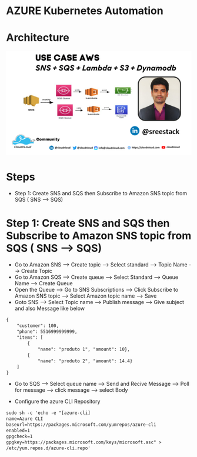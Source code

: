 # AZURE Kubernetes Automation



# Architecture

![Watch the image](/Sree-usecase-1.png)

# Steps

- Step 1:  Create SNS and SQS then Subscribe to Amazon SNS topic from SQS ( SNS --> SQS)

#

# Step 1: Create SNS and SQS then Subscribe to Amazon SNS topic from SQS ( SNS --> SQS)

- Go to Amazon SNS --> Create topic --> Select standard --> Topic Name --> Create Topic
- Go to Amazon SQS --> Create queue --> Select Standard --> Queue Name --> Create Queue
- Open the Queue --> Go to SNS Subscriptions  --> Click Subscribe to Amazon SNS topic --> Select Amazon topic name --> Save
- Goto SNS --> Select Topic name --> Publish message --> Give subject and also Message like below
```
{
    "customer": 100,
    "phone": 5516999999999,
    "items": [
        {
            "name": "produto 1", "amount": 10},
        {
            "name": "produto 2", "amount": 14.4}
    ]
}
```

-  Go to SQS --> Select queue name --> Send and Recive Message --> Poll for message --> click message --> select Body 

- Configure the azure CLI Repository

```
sudo sh -c 'echo -e "[azure-cli]
name=Azure CLI
baseurl=https://packages.microsoft.com/yumrepos/azure-cli
enabled=1
gpgcheck=1
gpgkey=https://packages.microsoft.com/keys/microsoft.asc" > /etc/yum.repos.d/azure-cli.repo'
```
